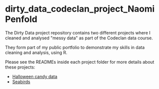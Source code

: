 # dirty_data_codeclan_project_NaomiPenfold
 
The Dirty Data project repository contains two different projects where I cleaned and analysed "messy data" as part of the Codeclan data course.

They form part of my public portfolio to demonstrate my skills in data cleaning and analysis, using R.

Please see the READMEs inside each project folder for more details about these projects:

* [Halloween candy data](/Halloween_candy_data)
* [Seabirds](/Seabirds)



